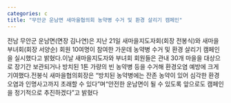 ```yaml
---
categories: c
title: "무안군 운남면 새마을협의회 농약병 수거 및 환경 살리기 캠페인"
---
```

전남 무안군 운남면(면장 김나연)은 지난 21일 새마을지도자회(회장 전봉식)와 새마을부녀회(회장 서양순) 회원 10여명이 참여한 가운데 농약병 수거 및 환경 살리기 캠페인을 실시했다고 밝혔다.이날 새마을지도자와 부녀회 회원들은 관내 30개 마을을 대상으로 장기간 보관되거나 방치된 1톤 가량의 빈 농약병 등을 수거해 환경오염 예방에 크게 기여했다.전봉식 새마을협의회장은 “방치된 농약병에는 잔존 농약이 있어 심각한 환경오염과 인명사고까지 초래할 수 있다”며“안전한 운남면이 될 수 있도록 앞으로도 캠페인을 정기적으로 추진하겠다”고 밝혔다